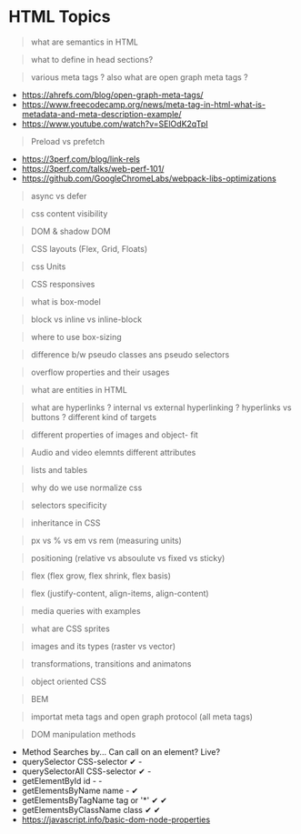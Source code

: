 # HTML Topics

> what are semantics in HTML

> what to define in head sections?

> various meta tags ? also what are open graph meta tags ?

- https://ahrefs.com/blog/open-graph-meta-tags/
- https://www.freecodecamp.org/news/meta-tag-in-html-what-is-metadata-and-meta-description-example/
- https://www.youtube.com/watch?v=SElOdK2qTpI

> Preload vs prefetch

- https://3perf.com/blog/link-rels
- https://3perf.com/talks/web-perf-101/
- https://github.com/GoogleChromeLabs/webpack-libs-optimizations

> async vs defer

> css content visibility

> DOM & shadow DOM

> CSS layouts (Flex, Grid, Floats)

> css Units

> CSS responsives

> what is box-model

> block vs inline vs inline-block

> where to use box-sizing

> difference b/w pseudo classes ans pseudo selectors

> overflow properties and their usages

> what are entities in HTML

> what are hyperlinks ? internal vs external hyperlinking ? hyperlinks vs buttons ? different kind of targets

> different properties of images and object- fit

> Audio and video elemnts different attributes

> lists and tables

> why do we use normalize css

> selectors specificity

> inheritance in CSS

> px vs % vs em vs rem (measuring units)

> positioning (relative vs absoulute vs fixed vs sticky)

> flex (flex grow, flex shrink, flex basis)

> flex (justify-content, align-items, align-content)

> media queries with examples

> what are CSS sprites

> images and its types (raster vs vector)

> transformations, transitions and animatons

> object oriented CSS

> BEM

> importat meta tags and open graph protocol (all meta tags)

> DOM manipulation methods

- Method Searches by... Can call on an element? Live?
- querySelector CSS-selector ✔ -
- querySelectorAll CSS-selector ✔ -
- getElementById id - -
- getElementsByName name - ✔
- getElementsByTagName tag or '\*' ✔ ✔
- getElementsByClassName class ✔ ✔
- https://javascript.info/basic-dom-node-properties
